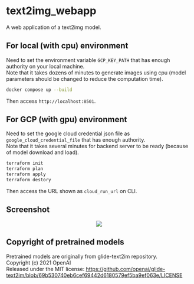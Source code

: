 # text2img_webapp
A web application of a text2img model.

## For local (with cpu) environment
Need to set the environment variable `GCP_KEY_PATH` that has enough authority on your local machine.  
Note that it takes dozens of minutes to generate images using cpu (model parameters should be changed to reduce the computation time).

```sh
docker compose up --build
```

Then access `http://localhost:8501`.

## For GCP (with gpu) environment
Need to set the google cloud credential json file as `google_cloud_credential_file` that has enough authority.  
Note that it takes several minutes for backend server to be ready (because of model download and load).

```sh
terraform init
terraform plan
terraform apply
terraform destory
```

Then access the URL shown as `cloud_run_url` on CLI.

## Screenshot
<p align="center">
  <img src="https://imgur.com/TbUlZMQ.png">
</p>

## Copyright of pretrained models
Pretrained models are originally from glide-text2im repository.  
Copyright (c) 2021 OpenAI  
Released under the MIT license: https://github.com/openai/glide-text2im/blob/69b530740eb6cef69442d6180579ef5ba9ef063e/LICENSE
